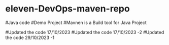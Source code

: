 # eleven-DevOps-maven-repo
#Java code
#Demo Project
#Mavnen is a Build tool for Java Project

#Updated the code 17/10/2023
#Updated the code 17/10/2023 -2 
#Updated the code 29/10/2023 -1
